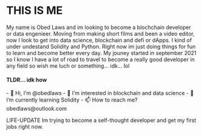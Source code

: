 <h1> THIS IS ME </h1>
My name is Obed Laws and im looking to become a blochchain developer or data engenieer.
Moving from making short films and been a video editor, now I look to get into data science, blockchain and defi or dApps.
I kind of under undestand Solidity and Python. Right now im just doing things for fun to learn and become better every day.
My jouney started in september 2021 so I know I have a lot of road to travel to become a really good developer in any field so 
wish me luch or something... idk... lol

<h4> TLDR... idk how </h4>
- 👋 Hi, I’m @obedlaws
- 👀 I’m interested in blockchain and data science
- 🌱 I’m currently learning Solidity
- 📫 How to reach me? obedlaws@outlook.com

LIFE-UPDATE
Im trying to become a self-thought developer and get my first jobs right now.
